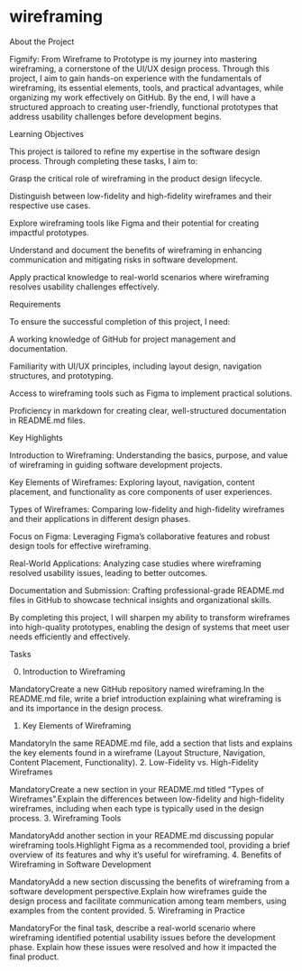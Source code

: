 # wireframing
About the Project

Figmify: From Wireframe to Prototype is my journey into mastering wireframing, a cornerstone of the UI/UX design process. Through this project, I aim to gain hands-on experience with the fundamentals of wireframing, its essential elements, tools, and practical advantages, while organizing my work effectively on GitHub. By the end, I will have a structured approach to creating user-friendly, functional prototypes that address usability challenges before development begins.

Learning Objectives

This project is tailored to refine my expertise in the software design process. Through completing these tasks, I aim to:

Grasp the critical role of wireframing in the product design lifecycle.

Distinguish between low-fidelity and high-fidelity wireframes and their respective use cases.

Explore wireframing tools like Figma and their potential for creating impactful prototypes.

Understand and document the benefits of wireframing in enhancing communication and mitigating risks in software development.

Apply practical knowledge to real-world scenarios where wireframing resolves usability challenges effectively.

Requirements

To ensure the successful completion of this project, I need:

A working knowledge of GitHub for project management and documentation.

Familiarity with UI/UX principles, including layout design, navigation structures, and prototyping.

Access to wireframing tools such as Figma to implement practical solutions.

Proficiency in markdown for creating clear, well-structured documentation in README.md files.

Key Highlights

Introduction to Wireframing: Understanding the basics, purpose, and value of wireframing in guiding software development projects.

Key Elements of Wireframes: Exploring layout, navigation, content placement, and functionality as core components of user experiences.

Types of Wireframes: Comparing low-fidelity and high-fidelity wireframes and their applications in different design phases.

Focus on Figma: Leveraging Figma’s collaborative features and robust design tools for effective wireframing.

Real-World Applications: Analyzing case studies where wireframing resolved usability issues, leading to better outcomes.

Documentation and Submission: Crafting professional-grade README.md files in GitHub to showcase technical insights and organizational skills.

By completing this project, I will sharpen my ability to transform wireframes into high-quality prototypes, enabling the design of systems that meet user needs efficiently and effectively.

Tasks

0. Introduction to Wireframing

MandatoryCreate a new GitHub repository named wireframing.In the README.md file, write a brief introduction explaining what wireframing is and its importance in the design process. 
1. Key Elements of Wireframing

MandatoryIn the same README.md file, add a section that lists and explains the key elements found in a wireframe (Layout Structure, Navigation, Content Placement, Functionality). 
2. Low-Fidelity vs. High-Fidelity Wireframes

MandatoryCreate a new section in your README.md titled “Types of Wireframes”.Explain the differences between low-fidelity and high-fidelity wireframes, including when each type is typically used in the design process.
3. Wireframing Tools

MandatoryAdd another section in your README.md discussing popular wireframing tools.Highlight Figma as a recommended tool, providing a brief overview of its features and why it’s useful for wireframing.
4. Benefits of Wireframing in Software Development

MandatoryAdd a new section discussing the benefits of wireframing from a software development perspective.Explain how wireframes guide the design process and facilitate communication among team members, using examples from the content provided.
5. Wireframing in Practice

MandatoryFor the final task, describe a real-world scenario where wireframing identified potential usability issues before the development phase. Explain how these issues were resolved and how it impacted the final product. 
